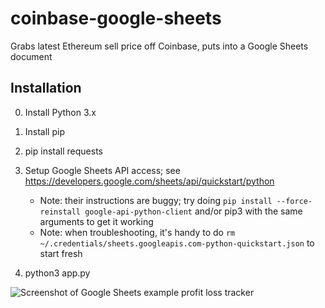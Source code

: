 # coinbase-google-sheets
Grabs latest Ethereum sell price off Coinbase, puts into a Google Sheets document

## Installation

0. Install Python 3.x
1. Install pip
2. pip install requests
3. Setup Google Sheets API access; see https://developers.google.com/sheets/api/quickstart/python

    * Note: their instructions are buggy; try doing `pip install --force-reinstall google-api-python-client` and/or pip3 with
the same arguments to get it working
    * Note: when troubleshooting, it's handy to do `rm
~/.credentials/sheets.googleapis.com-python-quickstart.json` to start fresh

4. python3 app.py

![Screenshot of Google Sheets example profit loss
tracker](spreadsheet_example.png)
